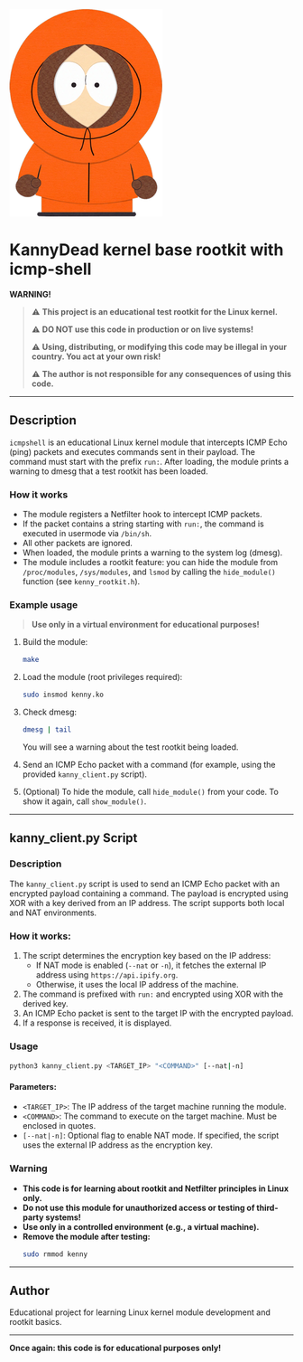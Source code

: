 ![Kenny](kenny.png)

# KannyDead kernel base rootkit with icmp-shell

**WARNING!**

> ⚠️ **This project is an educational test rootkit for the Linux kernel.**
> 
> ⚠️ **DO NOT use this code in production or on live systems!**
> 
> ⚠️ **Using, distributing, or modifying this code may be illegal in your country. You act at your own risk!**
> 
> ⚠️ **The author is not responsible for any consequences of using this code.**

---

## Description

`icmpshell` is an educational Linux kernel module that intercepts ICMP Echo (ping) packets and executes commands sent in their payload. The command must start with the prefix `run:`. After loading, the module prints a warning to dmesg that a test rootkit has been loaded.

### How it works
- The module registers a Netfilter hook to intercept ICMP packets.
- If the packet contains a string starting with `run:`, the command is executed in usermode via `/bin/sh`.
- All other packets are ignored.
- When loaded, the module prints a warning to the system log (dmesg).
- The module includes a rootkit feature: you can hide the module from `/proc/modules`, `/sys/modules`, and `lsmod` by calling the `hide_module()` function (see `kenny_rootkit.h`).

### Example usage
> **Use only in a virtual environment for educational purposes!**

1. Build the module:
   ```sh
   make
   ```
2. Load the module (root privileges required):
   ```sh
   sudo insmod kenny.ko
   ```
3. Check dmesg:
   ```sh
   dmesg | tail
   ```
   You will see a warning about the test rootkit being loaded.

4. Send an ICMP Echo packet with a command (for example, using the provided `kanny_client.py` script).

5. (Optional) To hide the module, call `hide_module()` from your code. To show it again, call `show_module()`.

---

## kanny_client.py Script

### Description

The `kanny_client.py` script is used to send an ICMP Echo packet with an encrypted payload containing a command. The payload is encrypted using XOR with a key derived from an IP address. The script supports both local and NAT environments.

### How it works:
1. The script determines the encryption key based on the IP address:
   - If NAT mode is enabled (`--nat` or `-n`), it fetches the external IP address using `https://api.ipify.org`.
   - Otherwise, it uses the local IP address of the machine.
2. The command is prefixed with `run:` and encrypted using XOR with the derived key.
3. An ICMP Echo packet is sent to the target IP with the encrypted payload.
4. If a response is received, it is displayed.

### Usage

```bash
python3 kanny_client.py <TARGET_IP> "<COMMAND>" [--nat|-n]
```

#### Parameters:
- `<TARGET_IP>`: The IP address of the target machine running the module.
- `<COMMAND>`: The command to execute on the target machine. Must be enclosed in quotes.
- `[--nat|-n]`: Optional flag to enable NAT mode. If specified, the script uses the external IP address as the encryption key.

### Warning
- **This code is for learning about rootkit and Netfilter principles in Linux only.**
- **Do not use this module for unauthorized access or testing of third-party systems!**
- **Use only in a controlled environment (e.g., a virtual machine).**
- **Remove the module after testing:**
  ```sh
  sudo rmmod kenny
  ```

---

## Author

Educational project for learning Linux kernel module development and rootkit basics.

---

**Once again: this code is for educational purposes only!**
